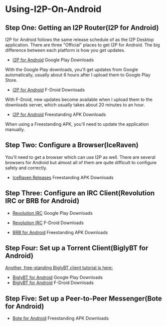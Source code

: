# Using-I2P-On-Android

## **Step One:** Getting an I2P Router(I2P for Android)

I2P for Android follows the same release schedule of as the I2P Desktop
application. There are three "Official" places to get I2P for Android. The big
difference between each platform is how you get updates. 

 - [I2P for Android](https://play.google.com/store/apps/details?id=net.i2p.android) Google Play Downloads

With the Google Play downloads, you'll get updates from Google automatically, usually about 6 hours
after I upload them to Google Play Store.

 - [I2P for Android](https://f-droid.i2p.io) F-Droid Downloads

With F-Droid, new updates become available when I upload them to the downloads
server, which usually takes about 20 minutes to an hour.

 - [I2P for Android](https://download.i2p2.de/android/current/app.apk) Freestanding APK Downloads

When using a Freestanding APK, you'll need to update the application
manually.

## **Step Two:** Configure a Browser(IceRaven)

You'll need to get a browser which can use I2P as well. There are several browsers
for Android but almost all of them are quite difficult to configure safely and
correctly.

 - [IceRaven Releases](https://github.com/fork-maintainers/iceraven-browser/releases) Freestanding APK Downloads

## **Step Three:** Configure an IRC Client(Revolution IRC or BRB for Android)

 - [Revolution IRC](https://play.google.com/store/apps/details?id=io.mrarm.irc) Google Play Downloads
 - [Revolution IRC](https://f-droid.org/en/packages/io.mrarm.irc/) F-Droid Downloads

 - [BRB for Android](https://github.com/eyedeekay/brb/releases) Freestanding APK Downloads

## **Step Four:** Set up a Torrent Client(BiglyBT for Android)

[Another, free-standing BiglyBT client tutorial is here:](/Setup-BiglyBT-Android-for-I2P)

 - [BiglyBT for Android](https://play.google.com/store/apps/details?id=com.biglybt.android.client) Google Play Downloads
 - [BiglyBT for Android](https://f-droid.org/en/packages/com.biglybt.android.client/) F-Droid Downloads

## **Step Five:** Set up a Peer-to-Peer Messenger(Bote for Android)

 - [Bote for Android](https://github.com/mhatta/i2p.i2p-bote/releases) Freestanding APK Downloads
